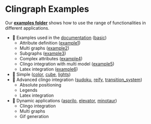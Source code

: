 # Clingraph Examples 
Our **[examples folder](.)** shows how to use the range of functionalities in different applications. 

- :turtle: Examples used in the [documentation](https://clingraph.readthedocs.io/en/latest/index.html) ([basic](basic))
  - Attribute definition ([example1](basic/example1))
  - Multi graphs ([example2](basic/example2))
  - Subgraphs ([example3](basic/example3))
  - Complex attributes ([example4](basic/example4))
  - Clingo integration with multi model ([example5](basic/example5))
  - Latex integration ([example6](basic/example6))
- :turtle: Simple ([color](color), [cube](cube), [lights](lights))
- :rabbit2: Advanced clingo integration ([sudoku](sudoku), [reify](reify), [transition_system](transition_system))
  - Absolute positioning
  - Legends
  - Latex integration
- :rabbit2: Dynamic applications ([asprilo](asprilo), [elevator](elevator), [minotaur](minotaur))
  - Clingo integration
  - Multi graphs
  - Gif generation
